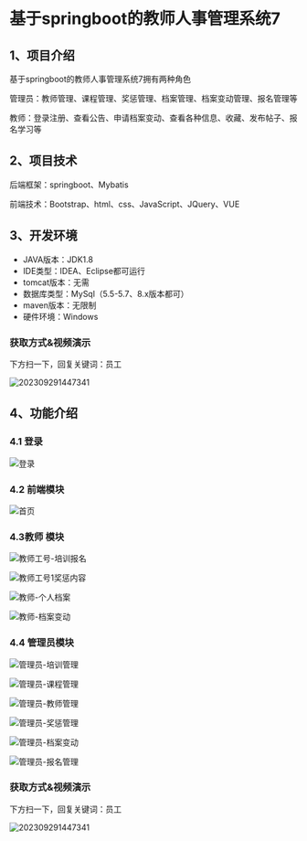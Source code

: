 # 基于springboot的教师人事管理系统7



## 1、项目介绍

基于springboot的教师人事管理系统7拥有两种角色

管理员：教师管理、课程管理、奖惩管理、档案管理、档案变动管理、报名管理等

教师：登录注册、查看公告、申请档案变动、查看各种信息、收藏、发布帖子、报名学习等


## 2、项目技术

后端框架：springboot、Mybatis

前端技术：Bootstrap、html、css、JavaScript、JQuery、VUE

## 3、开发环境

- JAVA版本：JDK1.8
- IDE类型：IDEA、Eclipse都可运行
- tomcat版本：无需
- 数据库类型：MySql（5.5-5.7、8.x版本都可） 
- maven版本：无限制
- 硬件环境：Windows

### 获取方式&视频演示

下方扫一下，回复关键词：员工

![202309291447341](https://s2.loli.net/2023/10/09/4H5AFMoS61egzxb.png)


## 4、功能介绍

### 4.1 登录

![登录](https://s2.loli.net/2023/10/10/ulhQkF19gUNPCr8.jpg)

### 4.2 前端模块

![首页](https://s2.loli.net/2023/10/10/Pt7QRmBeds9Og36.jpg)

### 4.3教师 模块

![教师工号-培训报名](https://s2.loli.net/2023/10/10/vk4lwRBZn8NhOK5.jpg)

![教师工号1奖惩内容](https://s2.loli.net/2023/10/10/HMxS5bhqRDdYluK.jpg)

![教师-个人档案](https://s2.loli.net/2023/10/10/349IPAeUrYBXGW2.jpg)

![教师-档案变动](https://s2.loli.net/2023/10/10/OtZAhP8q6pDGITf.jpg)

### 4.4 管理员模块

![管理员-培训管理](https://s2.loli.net/2023/10/10/Qg7Hmu2BTbfCzRt.jpg)

![管理员-课程管理](https://s2.loli.net/2023/10/10/j5diskpyJ4P8rxA.jpg)

![管理员-教师管理](https://s2.loli.net/2023/10/10/8qJupUBQKtPz9ok.jpg)

![管理员-奖惩管理](https://s2.loli.net/2023/10/10/KEAobg9c8X7JZve.jpg)

![管理员-档案变动](https://s2.loli.net/2023/10/10/JAXNMYyCPZdDml2.jpg)

![管理员-报名管理](https://s2.loli.net/2023/10/10/qjleVc2t3FZiWJS.jpg)



### 获取方式&视频演示

下方扫一下，回复关键词：员工

![202309291447341](https://s2.loli.net/2023/10/06/lxLMirNn2tyaIob.png)





